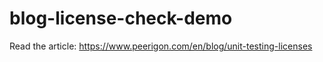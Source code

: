 # blog-license-check-demo

Read the article: https://www.peerigon.com/en/blog/unit-testing-licenses
